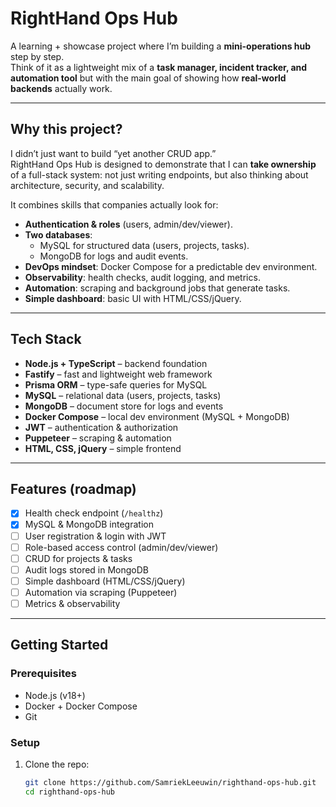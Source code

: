 # RightHand Ops Hub

A learning + showcase project where I’m building a **mini-operations hub** step by step.  
Think of it as a lightweight mix of a **task manager, incident tracker, and automation tool** but with the main goal of showing how **real-world backends** actually work.

---

##  Why this project?
I didn’t just want to build “yet another CRUD app.”  
RightHand Ops Hub is designed to demonstrate that I can **take ownership** of a full-stack system: not just writing endpoints, but also thinking about architecture, security, and scalability.

It combines skills that companies actually look for:

-  **Authentication & roles** (users, admin/dev/viewer).  
- **Two databases**:  
  - MySQL for structured data (users, projects, tasks).  
  - MongoDB for logs and audit events.  
-  **DevOps mindset**: Docker Compose for a predictable dev environment.  
-  **Observability**: health checks, audit logging, and metrics.  
-  **Automation**: scraping and background jobs that generate tasks.  
-  **Simple dashboard**: basic UI with HTML/CSS/jQuery.

---

##  Tech Stack
- **Node.js + TypeScript** – backend foundation  
- **Fastify** – fast and lightweight web framework  
- **Prisma ORM** – type-safe queries for MySQL  
- **MySQL** – relational data (users, projects, tasks)  
- **MongoDB** – document store for logs and events  
- **Docker Compose** – local dev environment (MySQL + MongoDB)  
- **JWT** – authentication & authorization  
- **Puppeteer** – scraping & automation  
- **HTML, CSS, jQuery** – simple frontend  

---

##  Features (roadmap)
- [x] Health check endpoint (`/healthz`)  
- [x] MySQL & MongoDB integration  
- [ ] User registration & login with JWT  
- [ ] Role-based access control (admin/dev/viewer)  
- [ ] CRUD for projects & tasks  
- [ ] Audit logs stored in MongoDB  
- [ ] Simple dashboard (HTML/CSS/jQuery)  
- [ ] Automation via scraping (Puppeteer)  
- [ ] Metrics & observability  

---

##  Getting Started

### Prerequisites
- Node.js (v18+)  
- Docker + Docker Compose  
- Git  

### Setup
1. Clone the repo:  
   ```bash
   git clone https://github.com/SamriekLeeuwin/righthand-ops-hub.git
   cd righthand-ops-hub
